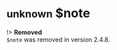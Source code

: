 # <small>unknown</small> $note

!> <strong>Removed</strong><br>
`$note` was removed in version 2.4.8.